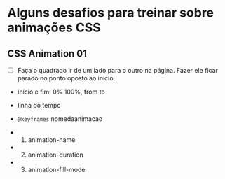 # Alguns desafios para treinar sobre animações CSS

## CSS Animation 01

- [ ] Faça o quadrado ir de um lado para o outro na página. Fazer ele ficar parado no ponto oposto ao início.

- início e fim: 0% 100%, from to
- linha do tempo
- `@keyframes` nomedaanimacao

- 1. animation-name
- 2. animation-duration
- 3. animation-fill-mode